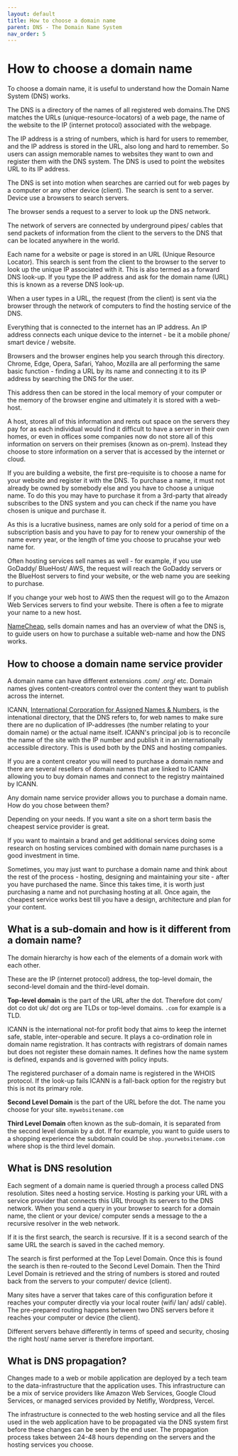 ```yaml
---
layout: default
title: How to choose a domain name
parent: DNS - The Domain Name System
nav_order: 5
---
```



# How to choose a domain name

To choose a domain name, it is useful to understand how the  Domain Name System (DNS) works.

The DNS is a directory of the names of all registered web domains.The DNS matches the URLs (unique-resource-locators) of a web page, the name of the website to the IP (internet protocol) associated with the webpage.

The IP address is a string of numbers, which is hard for users to remember, and the IP address is stored in the URL, also long and hard to remember. So users can assign memorable names to websites they want to own and register them with the DNS system. The DNS is used to point the websites URL to its IP address.

The DNS is set into motion when searches are carried out for web pages by a computer or any other device (client). The search is sent to a server. Device use a browsers to search servers.

The browser sends a request to a server to look up the DNS network.

The network of servers are connected by underground pipes/ cables that send packets of information from the client to the servers to the DNS that can be located anywhere in the world.

Each name for a website or page is stored in an URL (Unique Resource Locator). This search is sent from the client to the browser to the server to look up the unique IP associated with it. This is also termed as a forward DNS look-up.
If you type the IP address and ask for the domain name (URL) this is known as a reverse DNS look-up.

When a user types in a URL, the request (from the client) is sent via the browser through the network of computers to find the hosting service of the DNS.

Everything that is connected to the internet has an IP address. An IP address connects each unique device to the internet - be it a mobile phone/ smart device / website.

Browsers and the browser engines help you search through this directory. Chrome, Edge, Opera, Safari, Yahoo, Mozilla are all performing the same basic function - finding a URL by its name and connecting it to its IP address by searching the DNS for the user.

This address then can be stored in the local memory of your computer or the memory of the browser engine and ultimately it is stored with a web-host.

A host, stores all of this information and rents out space on the servers they pay for as each individual would find it difficult to have a server in their own homes, or even in offices some companies now do not store all of this information on servers on their premises (known as on-prem). Instead they choose to store information on a server that is accessed by the internet or cloud.

If you are building a website, the first pre-requisite is to choose a name for your website and register it with the DNS. To purchase a name, it must not already be owned by somebody else and you have to choose a unique name. To do this you may have to purchase it from a 3rd-party that already subscribes to the DNS system and you can check if the name you have chosen is unique and purchase it.

As this is a lucrative business, names are only sold for a period of time on a subscription basis and you have to pay for to renew your ownership of the name every year, or the length of time you choose to prucahse your web name for.

Often hosting services sell names as well - for example, if you use GoDaddy/ BlueHost/ AWS, the request will reach the GoDaddy servers or the BlueHost servers to find your website, or the web name you are seeking to purchase.

If you change your web host to AWS then the request will go to the Amazon Web Services servers to find your website. There is often a fee to migrate your name to a new host.

[NameCheap](https://www.namecheap.com/dns/what-is-dns-domain-name-system-definition/), sells domain names and has an overview of what the DNS is, to guide users on how to purchase a suitable web-name and how the DNS works.

## How to choose a domain name service provider

A domain name can have different extensions .com/ .org/ etc. Domain names gives content-creators control over the content they want to publish across the internet.

ICANN, [International Corporation for Assigned Names & Numbers](https://lookup.icann.org/), is the intenational directory, that the DNS refers to, for web names to make sure there are no duplication of IP-addresses (the number relating to your domain name) or the actual name itself. ICANN's principal job is to reconcile the name of the site with the IP number and publish it in an internationally accessible directory. This is used both by the DNS and hosting companies.

If you are a content creator you will need to purchase a domain name and there are several resellers of domain names that are linked to ICANN allowing you to buy domain names and connect to the registry maintained by ICANN.

Any domain name service provider allows you to purchase a domain name. How do you chose between them? 

Depending on your needs. If you want a site on a short term basis the cheapest service provider is great. 

If you want to maintain a brand and get additional services doing some research on hosting services combined with domain name purchases is a good investment in time.

Sometimes, you may just want to purchase a domain name and think about the rest of the process - hosting, designing and maintaining your site - after you have purchased the name. Since this takes time, it is worth just purchasing a name and not purchasing hosting at all. Once again, the cheapest service works best till you have a design, architecture and plan for your content.

## What is a sub-domain and how is it different from a domain name?

The domain hierarchy is how each of the elements of a domain work with each other.

These are the IP (internet protocol) address, the top-level domain, the second-level domain and the third-level domain.

**Top-level domain** is the part of the URL after the dot. Therefore dot com/ dot co dot uk/ dot org are TLDs or top-level domains. `.com` for example is a TLD.

ICANN is the international not-for profit body that aims to keep the internet safe, stable, inter-operable and secure. It plays a co-ordination role in domain name registration. It has contracts with registrars of domain names but does not register these domain names. It defines how the name system is defined, expands and is governed with policy inputs.

The registered purchaser of a domain name is registered in the WHOIS protocol. If the look-up fails ICANN is a fall-back option for the registry but this is not its primary role.

**Second Level Domain** is the part of the URL before the dot. The name you choose for your site. `mywebsitename.com`

**Third Level Domain** often known as the sub-domain, it is separated from the second level domain by a dot. If for example, you want to guide users to a shopping experience the subdomain could be `shop.yourwebsitename.com` where shop is the third level domain.

## What is DNS resolution

Each segment of a domain name is queried through a process called DNS resolution. Sites need a hosting service. Hosting is parking your URL with a service provider that connects this URL through its servers to the DNS network.  When you send a query in your browser to search for a domain name, the client or your device/ computer sends a message to the a recursive resolver in the web network.

If it is the first search, the search is recursive. If it is a second search of the same URL the search is saved in the cached memory.

The search is first performed at the Top Level Domain. Once this is found the search is then re-routed to the Second Level Domain. Then the Third Level Domain is retrieved and the string of numbers is stored and routed back from the servers to your computer/ device (client).

Many sites have a server that takes care of this configuration before it reaches your computer directly via your local router (wifi/ lan/ adsl/ cable). The pre-prepared routing happens between two DNS servers before it reaches your computer or device (the client).

Different servers behave differently in terms of speed and security, chosing the right host/ name server is therefore important.

## What is DNS propagation?

Changes made to a web or mobile application are deployed by a tech team to the data-infrastructure that the application uses. This infrastructure can be a mix of service providers like Amazon Web Services, Google Cloud Services, or managed services provided by Netifly, Wordpress, Vercel.

The infrastructure is connected to the web hosting service and all the files used in the web application have to be propagated via the DNS system first before these changes can be seen by the end user. The propagation process takes between 24-48 hours depending on the servers and the hosting services you choose.